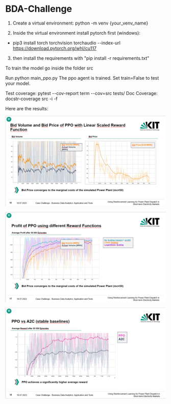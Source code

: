 # BDA-Challenge
1. Create a virtual environment: python -m venv {your_venv_name}

2. Inside the virtual environment install pytorch first (windows):
- pip3 install torch torchvision torchaudio --index-url https://download.pytorch.org/whl/cu117
3. then install the requirements with "pip install -r requirements.txt"

To train the model go inside the folder src

Run python main_ppo.py
The ppo agent is trained. Set train=False to test your model.

Test coverage: pytest --cov-report term --cov=src tests/
Doc Coverage: docstr-coverage src -i -f


Here are the results:

![image.png](./images/image1.png)


![image-1.png](./images/image2.png)


![image-2.png](./images/image3.png)

